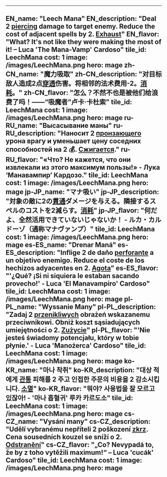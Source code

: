 ---

EN_name: "Leech Mana"
EN_description: "Deal 2 <u>piercing</u> damage to target enemy. Reduce the cost of adjacent spells by 2. <u>Exhaust</u>"
EN_flavor: "What? It's not like they were making the most of it! – Luca 'The Mana-Vamp' Cardoso"
tile_id: LeechMana
cost: 1
image: /images/LeechMana.png
hero: mage
zh-CN_name: "魔力吸取"
zh-CN_description: "对目标敌人造成2点<u>穿透</u>伤害。将相邻的法术费用-2。<u>消耗</u>。"
zh-CN_flavor: "怎么？不然不也是被他们给浪费了吗！——“吸魔者”卢卡·卡杜索"
tile_id: LeechMana
cost: 1
image: /images/LeechMana.png
hero: mage
ru-RU_name: "Высасывание маны"
ru-RU_description: "Наносит 2 <u>пронзающего</u> урона врагу и уменьшает цену соседних способностей на 2 💰. <u>Сжигается</u>."
ru-RU_flavor: "«Что? Не кажется, что они извлекали из этого максимум пользы!» - Лука ‘Манавампир’ Кардозо."
tile_id: LeechMana
cost: 1
image: /images/LeechMana.png
hero: mage
jp-JP_name: "マナ吸い"
jp-JP_description: "対象の敵に2の<u>貫通</u>ダメージを与える。隣接するスペルのコストを2減らす。<u>消耗</u>"
jp-JP_flavor: "何だよ、全然活用できていないじゃないか！ - ルカ・カルドーゾ（通称マナヴァンプ）"
tile_id: LeechMana
cost: 1
image: /images/LeechMana.png
hero: mage
es-ES_name: "Drenar Maná"
es-ES_description: "Inflige 2 de daño <u>perforante</u> a un objetivo enemigo. Reduce el coste de los hechizos adyacentes en 2. <u>Agota</u>"
es-ES_flavor: "'¿Qué? ¡Si ni siquiera le estaban sacando provecho!' - Luca 'El Manavampiro' Cardoso"
tile_id: LeechMana
cost: 1
image: /images/LeechMana.png
hero: mage
pl-PL_name: "Wyssanie Many"
pl-PL_description: "Zadaj 2 <u>przenikliwych</u> obrażeń wskazanemu przeciwnikowi. Obniż koszt sąsiadujących umiejętności o 2. <u>Zużycie</u>"
pl-PL_flavor: "'Nie jesteś świadomy potencjału, który w tobie płynie.' - Luca 'Manożerca' Cardoso"
tile_id: LeechMana
cost: 1
image: /images/LeechMana.png
hero: mage
ko-KR_name: "마나 착취"
ko-KR_description: "대상 적에게 <u>관통</u> 피해를 2 주고 인접한 주문의 비용을 2 감소시킵니다. <u>소멸</u>"
ko-KR_flavor: "뭐야? 사용법을 잘 모르고 있잖아! - '마나 흡혈귀' 루카 카르도소"
tile_id: LeechMana
cost: 1
image: /images/LeechMana.png
hero: mage
cs-CZ_name: "Vysání many"
cs-CZ_description: "Udělí vybranému nepříteli 2 poškození <u>zkrz</u>. Cena sousedních kouzel se sníží o 2. <u>Odstranění</u>"
cs-CZ_flavor: "„Co? Nevypadá to, že by z toho vytěžili maximum!“ – Luca 'cucák' Cardoso"
tile_id: LeechMana
cost: 1
image: /images/LeechMana.png
hero: mage
---